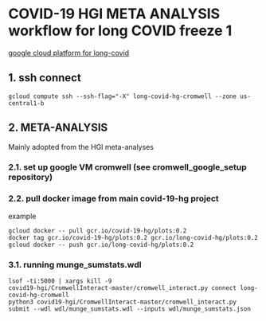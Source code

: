 # COVID-19 HGI META ANALYSIS workflow for long COVID freeze 1

[google cloud platform for long-covid](https://console.cloud.google.com/home/dashboard?project=long-covid-hg)

## 1. ssh connect 

`gcloud compute ssh --ssh-flag="-X" long-covid-hg-cromwell --zone us-central1-b`

## 2. META-ANALYSIS
Mainly adopted from the HGI meta-analyses

### 2.1. set up google VM cromwell (see cromwell_google_setup repository)

### 2.2. pull docker image from main covid-19-hg project

example
```
gcloud docker -- pull gcr.io/covid-19-hg/plots:0.2
docker tag gcr.io/covid-19-hg/plots:0.2 gcr.io/long-covid-hg/plots:0.2
gcloud docker -- push gcr.io/long-covid-hg/plots:0.2
```

### 3.1. running munge_sumstats.wdl
```
lsof -ti:5000 | xargs kill -9
covid19-hgi/CromwellInteract-master/cromwell_interact.py connect long-covid-hg-cromwell 
python3 covid19-hgi/CromwellInteract-master/cromwell_interact.py submit --wdl wdl/munge_sumstats.wdl --inputs wdl/munge_sumstats.json
```
